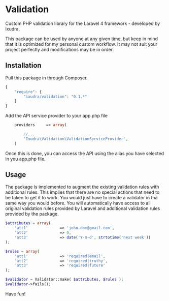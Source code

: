 Validation
==========

Custom PHP validation library for the Laravel 4 framework - developed by Ixudra.

This package can be used by anyone at any given time, but keep in mind that it is optimized for my personal custom workflow. It may not suit your project perfectly and modifications may be in order.




## Installation

Pull this package in through Composer.

```js
{
    "require": {
        "ixudra/validation": "0.1.*"
    }
}
```

Add the API service provider to your app.php file

```php
    providers     => array(

        //...
        'Ixudra\Validation\ValidationServiceProvider',
    )
```

Once this is done, you can access the API using the alias you have selected in you app.php file.



## Usage

The package is implemented to augment the existing validation rules with additional rules. This implies that there are no special actions that need to be taken to get it to work. You would just have to create a validator in tha same way you would before. You will automatically have access to all original validation rules provided by Laravel and additional validation rules provided by the package.

```php
$attributes = array(
    'att1'              => 'john.doe@gmail.com',
    'att2'              => 0,
    'att3'              => date('Y-m-d', strtotime('next week'))
);

$rules = array(
    'att1'              => 'required|email',
    'att2'              => 'required|truthy',
    'att3'              => 'required|future'
);

$validator = Validator::make( $attributes, $rules );
$validator->fails();
```


Have fun!